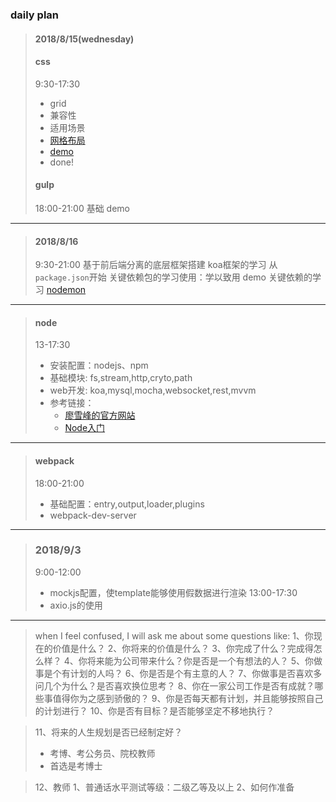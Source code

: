 ### daily plan

>#### 2018/8/15(wednesday)
>#### css
>9:30-17:30
>* grid
>* 兼容性
>* 适用场景
>* [网格布局](https://developer.mozilla.org/zh-CN/docs/Web/CSS/CSS_Grid_Layout)
>* [demo](https://zhuanlan.zhihu.com/p/33033110)
>* done!
>#### gulp
>18:00-21:00
>基础
>demo

---
>#### 2018/8/16
>9:30-21:00
>基于前后端分离的底层框架搭建
>koa框架的学习
>从`package.json`开始
>关键依赖包的学习使用：学以致用
>demo
>关键依赖的学习
>[nodemon](https://www.npmjs.com/package/nodemon)

---
>#### node
>13-17:30
>* 安装配置：nodejs、npm
>* 基础模块: fs,stream,http,cryto,path
>* web开发: koa,mysql,mocha,websocket,rest,mvvm
>* 参考链接：
>   - [廖雪峰的官方网站](https://www.liaoxuefeng.com/wiki/001434446689867b27157e896e74d51a89c25cc8b43bdb3000/001434501504929883d11d84a1541c6907eefd792c0da51000)
>   - [Node入门](https://www.nodebeginner.org/index-zh-cn.html#a-full-blown-web-application-with-nodejs)

---
>#### webpack
>18:00-21:00
>* 基础配置：entry,output,loader,plugins
>* webpack-dev-server
   

---
>### 2018/9/3
>9:00-12:00
>* mockjs配置，使template能够使用假数据进行渲染
>13:00-17:30
>* axio.js的使用

---

>when I feel confused, I will ask me about some questions like:
>1、你现在的价值是什么？
>2、你将来的价值是什么？
>3、你完成了什么？完成得怎么样？
>4、你将来能为公司带来什么？你是否是一个有想法的人？
>5、你做事是个有计划的人吗？
>6、你是否是个有主意的人？
>7、你做事是否喜欢多问几个为什么？是否喜欢换位思考？
>8、你在一家公司工作是否有成就？哪些事值得你为之感到骄傲的？
>9、你是否每天都有计划，并且能够按照自己的计划进行？
>10、你是否有目标？是否能够坚定不移地执行？

>11、将来的人生规划是否已经制定好？
>* 考博、考公务员、院校教师
>* 首选是考博士

>12、教师
>1、普通话水平测试等级：二级乙等及以上
>2、如何作准备
